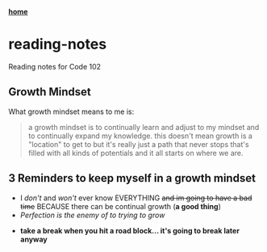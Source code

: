 **[home](https://kimlensico.github.io/reading-notes/)**

# reading-notes
Reading notes for Code 102 

## Growth Mindset 
What growth mindset means to me is: 
> a growth mindset is to continually learn and adjust to my mindset and to continually expand my knowledge. this doesn't mean growth is a "location" to get to but it's really just a path that never stops that's filled with all kinds of potentials and it all starts on where we are. 

## 3 Reminders to keep myself in a growth mindset
- I *don't* and *won't* ever know EVERYTHING ~~and im going to have a bad time~~ BECAUSE there can be continual growth (**a good thing**)
- *Perfection is the enemy of to trying to grow*
* **take a break when you hit a road block... it's going to break later anyway**
